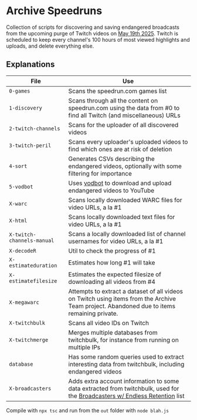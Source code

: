 # Archive Speedruns

Collection of scripts for discovering and saving endangered broadcasts from the upcoming purge of Twitch videos on [May 19th 2025].
Twitch is scheduled to keep every channel's 100 hours of most viewed highlights and uploads, and delete everything else.

## Explanations

| File                       | Use                                                                                                                                        |
| -------------------------- | ------------------------------------------------------------------------------------------------------------------------------------------ |
| `0-games`                  | Scans the speedrun.com games list                                                                                                          |
| `1-discovery`              | Scans through all the content on speedrun.com using the data from #0 to find all Twitch (and miscellaneous) URLs                           |
| `2-twitch-channels`        | Scans for the uploader of all discovered videos                                                                                            |
| `3-twitch-peril`           | Scans every uploader's uploaded videos to find which ones are at risk of deletion                                                          |
| `4-sort`                   | Generates CSVs describing the endangered videos, optionally with some filtering for importance                                             |
| `5-vodbot`                 | Uses [vodbot] to download and upload endangered videos to YouTube                                                                          |
| `X-warc`                   | Scans locally downloaded WARC files for video URLs, a la #1                                                                                |
| `X-html`                   | Scans locally downloaded text files for video URLs, a la #1                                                                                |
| `X-twitch-channels-manual` | Scans a locally downloaded list of channel usernames for video URLs, a la #1                                                               |
| `X-decodeR`                | Util to check the progress of #1                                                                                                           |
| `X-estimateduration`       | Estimates how long #1 will take                                                                                                            |
| `X-estimatefilesize`       | Estimates the expected filesize of downloading all videos from #4                                                                          |
| `X-megawarc`               | Attempts to extract a dataset of all videos on Twitch using items from the Archive Team project. Abandoned due to items remaining private. |
| `X-twitchbulk`             | Scans all video IDs on Twitch                                                                                                              |
| `X-twitchmerge`            | Merges multiple databases from twitchbulk, for instance from running on multiple IPs                                                       |
| `database`                 | Has some random queries used to extract interesting data from twitchbulk, including endangered videos                                      |
| `X-broadcasters`           | Adds extra account information to some data extracted from twitchbulk, used for the [Broadcasters w/ Endless Retention] list               |

Compile with `npx tsc` and run from the `out` folder with `node blah.js`

<!-- URLS -->

[May 19th 2025]: http://archive.today/2025.04.21-074155/https://help.twitch.tv/s/article/video-on-demand?language=en_US
[vodbot]: https://github.com/qixils/vodbot
[Broadcasters w/ Endless Retention]: https://docs.google.com/spreadsheets/d/1-_XWKN_QEtoWKMuzhMWoFzP1jgA1i2y6D1rYVTskWsg/edit?usp=sharing
